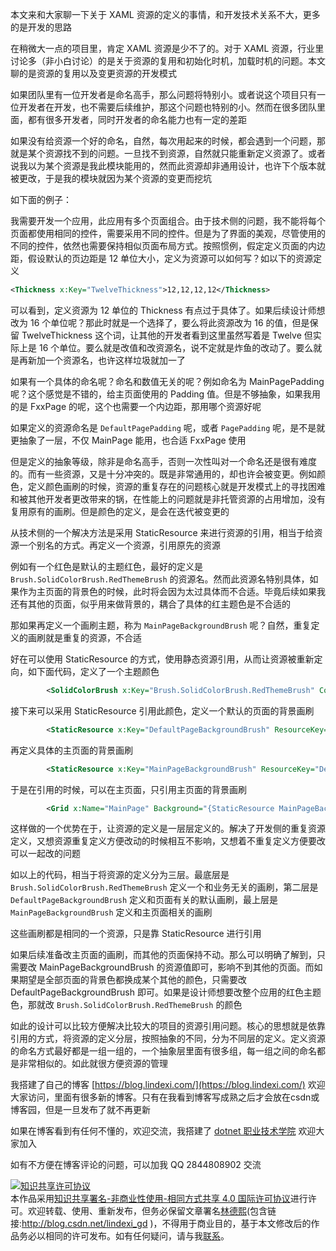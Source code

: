 
本文来和大家聊一下关于 XAML 资源的定义的事情，和开发技术关系不大，更多的是开发的思路

<!--more-->



<!-- 标签：wpf,xaml -->
<!-- 发布 -->
<!-- 博客 -->

在稍微大一点的项目里，肯定 XAML 资源是少不了的。对于 XAML 资源，行业里讨论多（非小白讨论）的是关于资源的复用和初始化时机，加载时机的问题。本文聊的是资源的复用以及变更资源的开发模式

如果团队里有一位开发者是命名高手，那么问题将特别小。或者说这个项目只有一位开发者在开发，也不需要后续维护，那这个问题也特别的小。然而在很多团队里面，都有很多开发者，同时开发者的命名能力也有一定的差距

如果没有给资源一个好的命名，自然，每次用起来的时候，都会遇到一个问题，那就是某个资源找不到的问题。一旦找不到资源，自然就只能重新定义资源了。或者说我以为某个资源是我此模块能用的，然而此资源却非通用设计，也许下个版本就被更改，于是我的模块就因为某个资源的变更而挖坑

如下面的例子：

我需要开发一个应用，此应用有多个页面组合。由于技术侧的问题，我不能将每个页面都使用相同的控件，需要采用不同的控件。但是为了界面的美观，尽管使用的不同的控件，依然也需要保持相似页面布局方式。按照惯例，假定定义页面的内边距，假设默认的页边距是 12 单位大小，定义为资源可以如何写？如以下的资源定义

```xml
<Thickness x:Key="TwelveThickness">12,12,12,12</Thickness>
```

可以看到，定义资源为 12 单位的 Thickness 有点过于具体了。如果后续设计师想改为 16 个单位呢？那此时就是一个选择了，要么将此资源改为 16 的值，但是保留 TwelveThickness 这个词，让其他的开发者看到这里虽然写着是 Twelve 但实际上是 16 个单位。要么就是改值和改资源名，说不定就是炸鱼的改动了。要么就是再新加一个资源名，也许这样垃圾就加一了

如果有一个具体的命名呢？命名和数值无关的呢？例如命名为 MainPagePadding 呢？这个感觉是不错的，给主页面使用的 Padding 值。但是不够抽象，如果我用的是 FxxPage 的呢，这个也需要一个内边距，那用哪个资源好呢

如果定义的资源命名是 `DefaultPagePadding` 呢，或者 `PagePadding` 呢，是不是就更抽象了一层，不仅 MainPage 能用，也合适 FxxPage 使用

但是定义的抽象等级，除非是命名高手，否则一次性叫对一个命名还是很有难度的。而有一些资源，又是十分冲突的。既是非常通用的，却也许会被变更。例如颜色，定义颜色画刷的时候，资源的重复存在的问题核心就是开发模式上的寻找困难和被其他开发者更改带来的锅，在性能上的问题就是非托管资源的占用增加，没有复用原有的画刷。但是颜色的定义，是会在迭代被变更的

从技术侧的一个解决方法是采用 StaticResource 来进行资源的引用，相当于给资源一个别名的方式。再定义一个资源，引用原先的资源

例如有一个红色是默认的主题红色，最好的定义是 `Brush.SolidColorBrush.RedThemeBrush` 的资源名。然而此资源名特别具体，如果作为主页面的背景色的时候，此时将会因为太过具体而不合适。毕竟后续如果我还有其他的页面，似乎用来做背景的，耦合了具体的红主题色是不合适的

那如果再定义一个画刷主题，称为 `MainPageBackgroundBrush` 呢？自然，重复定义的画刷就是重复的资源，不合适

好在可以使用 StaticResource 的方式，使用静态资源引用，从而让资源被重新定向，如下面代码，定义了一个主题颜色

```xml
        <SolidColorBrush x:Key="Brush.SolidColorBrush.RedThemeBrush" Color="#FFC10606"/>
```

接下来可以采用 StaticResource 引用此颜色，定义一个默认的页面的背景画刷

```xml
        <StaticResource x:Key="DefaultPageBackgroundBrush" ResourceKey="Brush.SolidColorBrush.RedThemeBrush"/>
```

再定义具体的主页面的背景画刷

```xml
        <StaticResource x:Key="MainPageBackgroundBrush" ResourceKey="DefaultPageBackgroundBrush"/>
```

于是在引用的时候，可以在主页面，只引用主页面的背景画刷

```xml
        <Grid x:Name="MainPage" Background="{StaticResource MainPageBackgroundBrush}"></Grid>
```

这样做的一个优势在于，让资源的定义是一层层定义的。解决了开发侧的重复资源定义，又想资源重复定义方便改动的时候相互不影响，又想着不重复定义方便要改可以一起改的问题

如以上的代码，相当于将资源的定义分为三层。最底层是 `Brush.SolidColorBrush.RedThemeBrush` 定义一个和业务无关的画刷，第二层是 `DefaultPageBackgroundBrush` 定义和页面有关的默认画刷，最上层是 `MainPageBackgroundBrush` 定义和主页面相关的画刷

这些画刷都是相同的一个资源，只是靠 StaticResource 进行引用

如果后续准备改主页面的画刷，而其他的页面保持不动。那么可以明确了解到，只需要改 MainPageBackgroundBrush 的资源值即可，影响不到其他的页面。而如果期望是全部页面的背景色都换成某个其他的颜色，只需要改 DefaultPageBackgroundBrush 即可。如果是设计师想要改整个应用的红色主题色，那就改 `Brush.SolidColorBrush.RedThemeBrush` 的颜色

如此的设计可以比较方便解决比较大的项目的资源引用问题。核心的思想就是依靠引用的方式，将资源的定义分层，按照抽象的不同，分为不同层的定义。定义资源的命名方式最好都是一组一组的，一个抽象层里面有很多组，每一组之间的命名都是非常相似的。如此就很方便资源的管理



我搭建了自己的博客 [https://blog.lindexi.com/](https://blog.lindexi.com/) 欢迎大家访问，里面有很多新的博客。只有在我看到博客写成熟之后才会放在csdn或博客园，但是一旦发布了就不再更新

如果在博客看到有任何不懂的，欢迎交流，我搭建了 [dotnet 职业技术学院](https://t.me/dotnet_campus) 欢迎大家加入

如有不方便在博客评论的问题，可以加我 QQ 2844808902 交流

<a rel="license" href="http://creativecommons.org/licenses/by-nc-sa/4.0/"><img alt="知识共享许可协议" style="border-width:0" src="https://licensebuttons.net/l/by-nc-sa/4.0/88x31.png" /></a><br />本作品采用<a rel="license" href="http://creativecommons.org/licenses/by-nc-sa/4.0/">知识共享署名-非商业性使用-相同方式共享 4.0 国际许可协议</a>进行许可。欢迎转载、使用、重新发布，但务必保留文章署名[林德熙](http://blog.csdn.net/lindexi_gd)(包含链接:http://blog.csdn.net/lindexi_gd )，不得用于商业目的，基于本文修改后的作品务必以相同的许可发布。如有任何疑问，请与我[联系](mailto:lindexi_gd@163.com)。